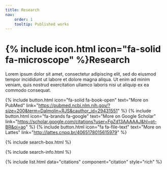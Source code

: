 ```yaml
---
title: Research
nav:
    order: 1
    tooltip: Published works
---
```


# {% include icon.html icon="fa-solid fa-microscope" %}Research

Lorem ipsum dolor sit amet, consectetur adipiscing elit, sed do eiusmod tempor incididunt ut labore et dolore magna aliqua.
Ut enim ad minim veniam, quis nostrud exercitation ullamco laboris nisi ut aliquip ex ea commodo consequat.

{% include button.html icon="fa-solid fa-book-open" text="More on PubMed" link="https://pubmed.ncbi.nlm.nih.gov/?size=200&term=Dalmolin+RJS&cauthor_id=29431551" %} {% include button.html icon="fa-brands fa-google" text="More on Google Scholar" link="https://scholar.google.com/citations?user=FgZd13AAAAAJ&hl=pt-BR&oi=ao" %} {% include button.html icon="fa fa-file-text" text="More on Lattes" link="http://lattes.cnpq.br/4065178015615979" %}

{% include search-box.html %}

{% include search-info.html %}

{% include list.html data="citations" component="citation" style="rich" %}
